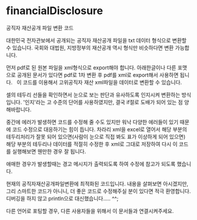 # financialDisclosure
공직자 재산공개 파일 변환 코드

대한민국 전자관보에서 공개되는 공직자 재산공개 파일을 txt 데이터 형식으로 변환할 수 있습니다.
국회와 대법원, 지방정부의 재산공개 역시 형식만 비슷하다면 변환 가능합니다.

먼저 pdf로 된 원본 파일을 xml형식으로 export해야 합니다.
아래한글이나 다른 포맷으로 공개된 문서가 있다면 pdf로 1차 변환 후 pdf를 xml로 export해서 사용하면 됩니다.  
이 코드를 이용해서 고위공직자 재산 xml파일을 데이터로 변환할 수 있습니다.
 
셀의 테두리 선들을 확인하면서 눈으로 보는 판단과 유사하도록 인지시켜 변환하는 방식입니다.
'인지'라는 고 수준의 단어를 사용하였지만, 결국 if절로 도배가 되어 있는 점 양해바랍니다.

중간에 에러가 발생하면 코드를 수정해 줄 수도 있지만 워낙 다양한 에러들이 있기 때문에 코드 수정으로 대응하기는 힘이 듭니다.
차라리 xml을 excel로 열어서 해당 부분의 테두리처리가 잘못 되어 있으면(사람이 눈으로 직접 봐도 표가 이상하게 되어 있으면) 해당 부분의 테두리나 데이터를 적절히 수정한 후 xml로 그대로 저장하여 다시 이 코드를 실행해보면 웬만한 경우 잘 됩니다.

애매한 경우가 발생할때는 경고 메시지가 출력되도록 하여 수정에 참고가 되도록 했습니다.

현재의 공직자재산공개파일변환에 최적화된 코드입니다. 
내용을 살펴보면 아시겠지만, 그리 스마트한 코드가 아니니, 더 좋은 코드로 수정해주실 분이 있다면 적극 환영합니다.
디버깅을 하지 않고 println으로 대신했습니다..... ^^; 

다른 언어로 포팅할 경우, 다른 사용자들을 위해서 이 문서들과 연결시켜주세요.
